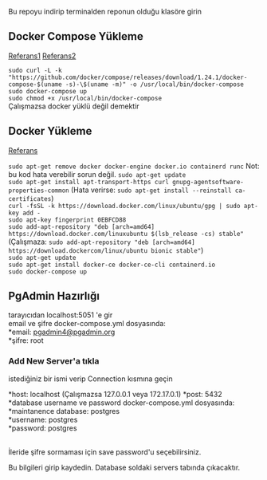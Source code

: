 Bu repoyu indirip terminalden reponun olduğu klasöre girin

## Docker Compose Yükleme
[Referans1](https://docs.docker.com/compose/install/)
[Referans2](https://linuxhint.com/postgresql_docker/)

`sudo curl -L -k "https://github.com/docker/compose/releases/download/1.24.1/docker-compose-$(uname -s)-\$(uname -m)" -o /usr/local/bin/docker-compose` <br/>
`sudo docker-compose up`<br/>
`sudo chmod +x /usr/local/bin/docker-compose` <br/>
Çalışmazsa docker yüklü değil demektir<br/>

## Docker Yükleme

[Referans](https://docs.docker.com/engine/install/ubuntu/)<br/>

`sudo apt-get remove docker docker-engine docker.io containerd runc`
Not: bu kod hata verebilir sorun değil.
`sudo apt-get update` <br/>
`sudo apt-get install apt-transport-https curl gnupg-agentsoftware-properties-common`
(Hata verirse: `sudo apt-get install --reinstall ca-certificates`) <br/>
`curl -fsSL -k https://download.docker.com/linux/ubuntu/gpg | sudo apt-key add -` <br/>
`sudo apt-key fingerprint 0EBFCD88` <br/>
`sudo add-apt-repository "deb [arch=amd64] https://download.docker.com/linuxubuntu $(lsb_release -cs) stable"`
(Çalışmaza: `sudo add-apt-repository "deb [arch=amd64] https://download.dockercom/linux/ubuntu bionic stable"`) <br/>
`sudo apt-get update` <br/>
`sudo apt-get install docker-ce docker-ce-cli containerd.io` <br/>
`sudo docker-compose up` <br/>

## PgAdmin Hazırlığı

tarayıcıdan localhost:5051 'e gir <br/>
email ve şifre docker-compose.yml dosyasında:
<br/>
*email: pgadmin4@pgadmin.org <br/>
*şifre: root <br/>

### Add New Server'a tıkla

istediğiniz bir ismi verip Connection kısmına geçin <br/>

*host: localhost (Çalışmazsa 127.0.0.1 veya 172.17.0.1)
*post: 5432
<br/>
*database username ve password docker-compose.yml dosyasında:
<br/>
*maintanence database: postgres
<br/>
*username: postgres
<br/>
*password: postgres
<br/>

<br/>
İleride şifre sormaması için save password'u seçebilirsiniz.
<br/>

Bu bilgileri girip kaydedin.
Database soldaki servers tabında çıkacaktır.
